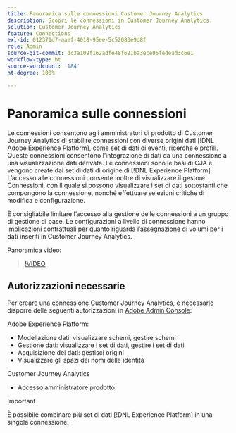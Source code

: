 ```yaml
---
title: Panoramica sulle connessioni Customer Journey Analytics
description: Scopri le connessioni in Customer Journey Analytics.
solution: Customer Journey Analytics
feature: Connections
exl-id: 012371d7-aaef-4018-95ee-5c52083e9d8f
role: Admin
source-git-commit: dc3a109f162adfe48f621ba3ece95fedead3c6e1
workflow-type: ht
source-wordcount: '184'
ht-degree: 100%

---
```


# Panoramica sulle connessioni

Le connessioni consentono agli amministratori di prodotto di Customer Journey Analytics di stabilire connessioni con diverse origini dati [!DNL Adobe Experience Platform], come set di dati di eventi, ricerche e profili. Queste connessioni consentono l’integrazione di dati da una connessione a una visualizzazione dati derivata. Le connessioni sono le basi di CJA e vengono create dai set di dati di origine di [!DNL Experience Platform]. L’accesso alle connessioni consente inoltre di visualizzare il gestore Connessioni, con il quale si possono visualizzare i set di dati sottostanti che compongono la connessione, nonché effettuare selezioni critiche di modifica e configurazione.

È consigliabile limitare l’accesso alla gestione delle connessioni a un gruppo di gestione di base. Le configurazioni a livello di connessione hanno implicazioni contrattuali per quanto riguarda l’assegnazione di volumi per i dati inseriti in Customer Journey Analytics.

Panoramica video:

>[!VIDEO](https://video.tv.adobe.com/v/35111/?quality=12&learn=on)

## Autorizzazioni necessarie

Per creare una connessione Customer Journey Analytics, è necessario disporre delle seguenti autorizzazioni in [Adobe Admin Console](https://helpx.adobe.com/it/enterprise/admin-guide.html/enterprise/using/manage-permissions-and-roles.ug.html):

Adobe Experience Platform:
* Modellazione dati: visualizzare schemi, gestire schemi
* Gestione dati: visualizzare i set di dati, gestire i set di dati
* Acquisizione dei dati: gestisci origini
* Visualizzare gli spazi dei nomi delle identità

Customer Journey Analytics
* Accesso amministratore prodotto

>[!IMPORTANT]
>
>È possibile combinare più set di dati [!DNL Experience Platform] in una singola connessione.
